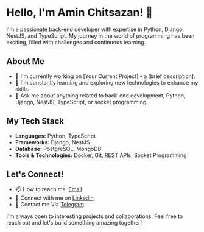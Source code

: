 # Hello, I'm Amin Chitsazan! 👋

I'm a passionate back-end developer with expertise in Python, Django, NestJS, and TypeScript. My journey in the world of programming has been exciting, filled with challenges and continuous learning.

## About Me

- 🔭 I'm currently working on [Your Current Project] - a [brief description].
- 🌱 I'm constantly learning and exploring new technologies to enhance my skills.
- 💬 Ask me about anything related to back-end development, Python, Django, NestJS, TypeScript, or socket programming.

## My Tech Stack

- **Languages:** Python, TypeScript
- **Frameworks:** Django, NestJS
- **Database:** PostgreSQL, MongoDB
- **Tools & Technologies:** Docker, Git, REST APIs, Socket Programming

## Let's Connect!

- 📫 How to reach me: [Email](amincht81@gmail.com)
- 💼 Connect with me on [LinkedIn](https://www.linkedin.com/in/amin-chitsazan-892484221/)
- 🚀 Contact me Via [Telegram](https://t.me/AminChitsazan)

I'm always open to interesting projects and collaborations. Feel free to reach out and let's build something amazing together!
